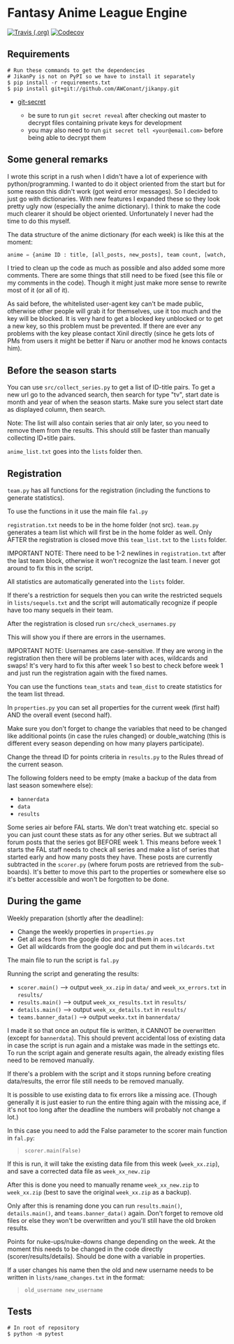 # Fantasy Anime League Engine

[![Travis (.org)](https://img.shields.io/travis/fantasy-anime-league/fantasy-anime-league.svg?style=flat-square)](https://travis-ci.org/fantasy-anime-league/fantasy-anime-league)
[![Codecov](https://img.shields.io/codecov/c/github/fantasy-anime-league/fantasy-anime-league.svg?style=flat-square)](https://codecov.io/gh/fantasy-anime-league/fantasy-anime-league/)

## Requirements

```shell
# Run these commands to get the dependencies
# JikanPy is not on PyPI so we have to install it separately
$ pip install -r requirements.txt
$ pip install git+git://github.com/AWConant/jikanpy.git
```

* [git-secret](https://git-secret.io/)

  * be sure to run `git secret reveal` after checking out master to decrypt files containing private keys for development
  * you may also need to run `git secret tell <your@email.com>` before being able to decrypt them

## Some general remarks

I wrote this script in a rush when I didn't have a lot of experience with python/programming. I wanted to do it object oriented from the start but for some reason this didn't work (got weird error messages). So I decided to just go with dictionaries. With new features I expanded these so they look pretty ugly now (especially the anime dictionary). I think to make the code much clearer it should be object oriented. Unfortunately I never had the time to do this myself.

The data structure of the anime dictionary (for each week) is like this at the moment:

```python
anime = {anime ID : title, [all_posts, new_posts], team count, [watch, compl, drop, score, favs], [all_threads, new_threads], [[simulcasts], simulcast_score], license]}
```

I tried to clean up the code as much as possible and also added some more comments. There are some things that still need to be fixed (see this file or my comments in the code). Though it might just make more sense to rewrite most of it (or all of it).

As said before, the whitelisted user-agent key can't be made public, otherwise other people will grab it for themselves, use it too much and the key will be blocked. It is very hard to get a blocked key unblocked or to get a new key, so this problem must be prevented. If there are ever any problems with the key please contact Xinil directly (since he gets lots of PMs from users it might be better if Naru or another mod he knows contacts him).

## Before the season starts

You can use `src/collect_series.py` to get a list of ID-title pairs. To get a new url go to the advanced search, then search for type "tv", start date is month and year of when the season starts. Make sure you select start date as displayed column, then search.

Note: The list will also contain series that air only later, so you need to remove them from the results. This should still be faster than manually collecting ID+title pairs.

`anime_list.txt` goes into the `lists` folder then.

## Registration

`team.py` has all functions for the registration (including the functions to generate statistics).

To use the functions in it use the main file `fal.py`

`registration.txt` needs to be in the home folder (not src). `team.py` generates a team list which will first be in the home folder as well. Only AFTER the registration is closed move this `team_list.txt` to the `lists` folder.

IMPORTANT NOTE: There need to be 1-2 newlines in `registration.txt` after the last team block, otherwise it won't recognize the last team. I never got around to fix this in the script.

All statistics are automatically generated into the `lists` folder.

If there's a restriction for sequels then you can write the restricted sequels in `lists/sequels.txt` and the script will automatically recognize if people have too many sequels in their team.

After the registration is closed run `src/check_usernames.py`

This will show you if there are errors in the usernames.

IMPORTANT NOTE: Usernames are case-sensitive. If they are wrong in the registration then there will be problems later with aces, wildcards and swaps! It's very hard to fix this after week 1 so best to check before week 1 and just run the registration again with the fixed names.

You can use the functions `team_stats` and `team_dist` to create statistics for the team list thread.

In `properties.py` you can set all properties for the current week (first half) AND the overall event (second half).

Make sure you don't forget to change the variables that need to be changed like additional points (in case the rules changed) or double_watching (this is different every season depending on how many players participate).

Change the thread ID for points criteria in `results.py` to the Rules thread of the current season.

The following folders need to be empty (make a backup of the data from last season somewhere else):

* `bannerdata`
* `data`
* `results`

Some series air before FAL starts. We don't treat watching etc. special so you can just count these stats as for any other series. But we subtract all forum posts that the series got BEFORE week 1. This means before week 1 starts the FAL staff needs to check all series and make a list of series that started early and how many posts they have. These posts are currently subtracted in the `scorer.py` (where forum posts are retrieved from the sub-boards). It's better to move this part to the properties or somewhere else so it's better accessible and won't be forgotten to be done.

## During the game

Weekly preparation (shortly after the deadline):

* Change the weekly properties in `properties.py`
* Get all aces from the google doc and put them in `aces.txt`
* Get all wildcards from the google doc and put them in `wildcards.txt`

The main file to run the script is `fal.py`

Running the script and generating the results:

* `scorer.main()` --> output `week_xx.zip` in `data/` and `week_xx_errors.txt` in `results/`
* `results.main()` --> output `week_xx_results.txt` in `results/`
* `details.main()` --> output `week_xx_details.txt` in `results/`
* `teams.banner_data()` --> output `weekx.txt` in `bannerdata/`

I made it so that once an output file is written, it CANNOT be overwritten (except for `bannerdata`). This should prevent accidental loss of existing data in case the script is run again and a mistake was made in the settings etc. To run the script again and generate results again, the already existing files need to be removed manually.

If there's a problem with the script and it stops running before creating data/results, the error file still needs to be removed manually.

It is possible to use existing data to fix errors like a missing ace. (Though generally it is just easier to run the entire thing again with the missing ace, if it's not too long after the deadline the numbers will probably not change a lot.)

In this case you need to add the False parameter to the scorer main function in `fal.py`:

> `scorer.main(False)`

If this is run, it will take the existing data file from this week (`week_xx.zip`), and save a corrected data file as `week_xx_new.zip`

After this is done you need to manually rename `week_xx_new.zip` to `week_xx.zip` (best to save the original `week_xx.zip` as a backup).

Only after this is renaming done you can run `results.main()`, `details.main()`, and `teams.banner_data()` again. Don't forget to remove old files or else they won't be overwritten and you'll still have the old broken results.

Points for nuke-ups/nuke-downs change depending on the week. At the moment this needs to be changed in the code directly (scorer/results/details). Should be done with a variable in properties.

If a user changes his name then the old and new username needs to be written in `lists/name_changes.txt` in the format:

> `old_username new_username`

## Tests

```shell
# In root of repository
$ python -m pytest
```
